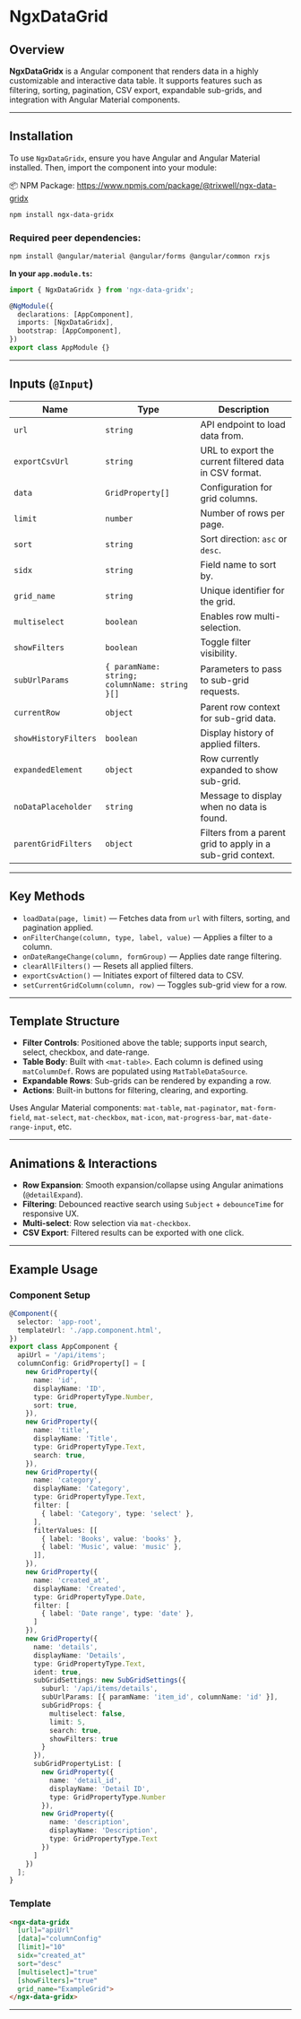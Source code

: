 # NgxDataGrid

## Overview

**NgxDataGridx** is a Angular component that renders data in a highly customizable and interactive data table. It supports features such as filtering, sorting, pagination, CSV export, expandable sub-grids, and integration with Angular Material components.

---

## Installation

To use `NgxDataGridx`, ensure you have Angular and Angular Material installed. Then, import the component into your module:

📦 NPM Package:
https://www.npmjs.com/package/@trixwell/ngx-data-gridx

```bash
npm install ngx-data-gridx
```

### Required peer dependencies:

```bash
npm install @angular/material @angular/forms @angular/common rxjs
```

**In your `app.module.ts`:**

```ts
import { NgxDataGridx } from 'ngx-data-gridx';

@NgModule({
  declarations: [AppComponent],
  imports: [NgxDataGridx],
  bootstrap: [AppComponent],
})
export class AppModule {}
```

---

## Inputs (`@Input`)

| Name                 | Type                                          | Description                                            |
| -------------------- | --------------------------------------------- |--------------------------------------------------------|
| `url`                | `string`                                      | API endpoint to load data from.                        |
| `exportCsvUrl`       | `string`                                      | URL to export the current filtered data in CSV format. |
| `data`               | `GridProperty[]`                              | Configuration for grid columns.                        |
| `limit`              | `number`                                      | Number of rows per page.                               |
| `sort`               | `string`                                      | Sort direction: `asc` or `desc`.                       |
| `sidx`               | `string`                                      | Field name to sort by.                                 |
| `grid_name`          | `string`                                      | Unique identifier for the grid.                        |
| `multiselect`        | `boolean`                                     | Enables row multi-selection.                           |
| `showFilters`        | `boolean`                                     | Toggle filter visibility.                              |
| `subUrlParams`       | `{ paramName: string; columnName: string }[]` | Parameters to pass to sub-grid requests.               |
| `currentRow`         | `object`                                      | Parent row context for sub-grid data.                  |
| `showHistoryFilters` | `boolean`                                     | Display history of applied filters.                    |
| `expandedElement`    | `object`                                      | Row currently expanded to show sub-grid.               |
| `noDataPlaceholder`  | `string`                                      | Message to display when no data is found.              |
| `parentGridFilters`  | `object`                                      | Filters from a parent grid to apply in a sub-grid context. |

---

## Key Methods

* `loadData(page, limit)` — Fetches data from `url` with filters, sorting, and pagination applied.
* `onFilterChange(column, type, label, value)` — Applies a filter to a column.
* `onDateRangeChange(column, formGroup)` — Applies date range filtering.
* `clearAllFilters()` — Resets all applied filters.
* `exportCsvAction()` — Initiates export of filtered data to CSV.
* `setCurrentGridColumn(column, row)` — Toggles sub-grid view for a row.

---

## Template Structure

* **Filter Controls**: Positioned above the table; supports input search, select, checkbox, and date-range.
* **Table Body**: Built with `<mat-table>`. Each column is defined using `matColumnDef`. Rows are populated using `MatTableDataSource`.
* **Expandable Rows**: Sub-grids can be rendered by expanding a row.
* **Actions**: Built-in buttons for filtering, clearing, and exporting.

Uses Angular Material components: `mat-table`, `mat-paginator`, `mat-form-field`, `mat-select`, `mat-checkbox`, `mat-icon`, `mat-progress-bar`, `mat-date-range-input`, etc.

---

## Animations & Interactions

* **Row Expansion**: Smooth expansion/collapse using Angular animations (`@detailExpand`).
* **Filtering**: Debounced reactive search using `Subject` + `debounceTime` for responsive UX.
* **Multi-select**: Row selection via `mat-checkbox`.
* **CSV Export**: Filtered results can be exported with one click.

---

## Example Usage

### Component Setup

```ts
@Component({
  selector: 'app-root',
  templateUrl: './app.component.html',
})
export class AppComponent {
  apiUrl = '/api/items';
  columnConfig: GridProperty[] = [
    new GridProperty({
      name: 'id',
      displayName: 'ID',
      type: GridPropertyType.Number,
      sort: true,
    }),
    new GridProperty({
      name: 'title',
      displayName: 'Title',
      type: GridPropertyType.Text,
      search: true,
    }),
    new GridProperty({
      name: 'category',
      displayName: 'Category',
      type: GridPropertyType.Text,
      filter: [
        { label: 'Category', type: 'select' },
      ],
      filterValues: [[
        { label: 'Books', value: 'books' },
        { label: 'Music', value: 'music' },
      ]],
    }),
    new GridProperty({
      name: 'created_at',
      displayName: 'Created',
      type: GridPropertyType.Date,
      filter: [
        { label: 'Date range', type: 'date' },
      ]
    }),
    new GridProperty({
      name: 'details',
      displayName: 'Details',
      type: GridPropertyType.Text,
      ident: true,
      subGridSettings: new SubGridSettings({
        suburl: '/api/items/details',
        subUrlParams: [{ paramName: 'item_id', columnName: 'id' }],
        subGridProps: {
          multiselect: false,
          limit: 5,
          search: true,
          showFilters: true
        }
      }),
      subGridPropertyList: [
        new GridProperty({
          name: 'detail_id',
          displayName: 'Detail ID',
          type: GridPropertyType.Number
        }),
        new GridProperty({
          name: 'description',
          displayName: 'Description',
          type: GridPropertyType.Text
        })
      ]
    })
  ];
}
```

### Template

```html
<ngx-data-gridx
  [url]="apiUrl"
  [data]="columnConfig"
  [limit]="10"
  sidx="created_at"
  sort="desc"
  [multiselect]="true"
  [showFilters]="true"
  grid_name="ExampleGrid">
</ngx-data-gridx>
```

---
